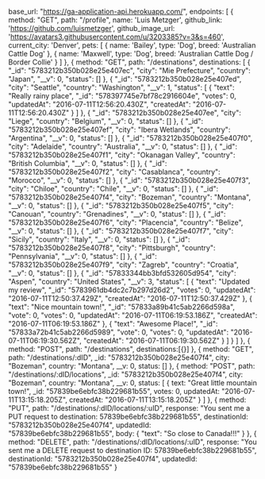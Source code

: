 base_url: "https://ga-application-api.herokuapp.com/",
endpoints: [
        {
            method: "GET",
            path: "/profile",
            name: 'Luis Metzger',
            github_link: 'https://github.com/luismetzger',
            github_image_url: 'https://avatars3.githubusercontent.com/u/3203385?v=3&s=460',
            current_city: 'Denver',
            pets: [
                {
                    name: 'Bailey',
                    type: 'Dog',
                    breed: 'Australian Cattle Dog'
                },
                {
                    name: 'Maxwell',
                    type: 'Dog',
                    breed: 'Australian Cattle Dog / Border Collie'
                }
            ]
        },
        {
            method: "GET",
            path: "/destinations",
            destinations: [
                              {
                                "_id": "5783212b350b028e25e407ec",
                                "city": "Mie Prefecture",
                                "country": "Japan",
                                "__v": 0,
                                "status": []
                              },
                              {
                                "_id": "5783212b350b028e25e407ed",
                                "city": "Seattle",
                                "country": "Washington",
                                "__v": 1,
                                "status": [
                                  {
                                    "text": "Really rainy place",
                                    "_id": "578397745e7bf78c2916604e",
                                    "votes": 0,
                                    "updatedAt": "2016-07-11T12:56:20.430Z",
                                    "createdAt": "2016-07-11T12:56:20.430Z"
                                  }
                                ]
                              },
                              {
                                "_id": "5783212b350b028e25e407ee",
                                "city": "Liege",
                                "country": "Belgium",
                                "__v": 0,
                                "status": []
                              },
                              {
                                "_id": "5783212b350b028e25e407ef",
                                "city": "Ibera Wetlands",
                                "country": "Argentina",
                                "__v": 0,
                                "status": []
                              },
                              {
                                "_id": "5783212b350b028e25e407f0",
                                "city": "Adelaide",
                                "country": "Australia",
                                "__v": 0,
                                "status": []
                              },
                              {
                                "_id": "5783212b350b028e25e407f1",
                                "city": "Okanagan Valley",
                                "country": "British Columbia",
                                "__v": 0,
                                "status": []
                              },
                              {
                                "_id": "5783212b350b028e25e407f2",
                                "city": "Casablanca",
                                "country": "Morocco",
                                "__v": 0,
                                "status": []
                              },
                              {
                                "_id": "5783212b350b028e25e407f3",
                                "city": "Chiloe",
                                "country": "Chile",
                                "__v": 0,
                                "status": []
                              },
                              {
                                "_id": "5783212b350b028e25e407f4",
                                "city": "Bozeman",
                                "country": "Montana",
                                "__v": 0,
                                "status": []
                              },
                              {
                                "_id": "5783212b350b028e25e407f5",
                                "city": "Canouan",
                                "country": "Grenadines",
                                "__v": 0,
                                "status": []
                              },
                              {
                                "_id": "5783212b350b028e25e407f6",
                                "city": "Placencia",
                                "country": "Belize",
                                "__v": 0,
                                "status": []
                              },
                              {
                                "_id": "5783212b350b028e25e407f7",
                                "city": "Sicily",
                                "country": "Italy",
                                "__v": 0,
                                "status": []
                              },
                              {
                                "_id": "5783212b350b028e25e407f8",
                                "city": "Pittsburgh",
                                "country": "Pennsylvania",
                                "__v": 0,
                                "status": []
                              },
                              {
                                "_id": "5783212b350b028e25e407f9",
                                "city": "Zagreb",
                                "country": "Croatia",
                                "__v": 0,
                                "status": []
                              },
                              {
                                "_id": "57833344bb3bfd532605d954",
                                "city": "Aspen",
                                "country": "United States",
                                "__v": 3,
                                "status": [
                                  {
                                    "text": "Updated my review",
                                    "_id": "5783961db4dc2c7b297d26d2",
                                    "votes": 0,
                                    "updatedAt": "2016-07-11T12:50:37.429Z",
                                    "createdAt": "2016-07-11T12:50:37.429Z"
                                  },
                                  {
                                    "text": "Nice mountain town!",
                                    "_id": "57833a89b41c5ab2266d598a",
                                    "vote": 0,
                                    "votes": 0,
                                    "updatedAt": "2016-07-11T06:19:53.186Z",
                                    "createdAt": "2016-07-11T06:19:53.186Z"
                                  },
                                  {
                                    "text": "Awesome Place!",
                                    "_id": "57833a72b41c5ab2266d5989",
                                    "vote": 0,
                                    "votes": 0,
                                    "updatedAt": "2016-07-11T06:19:30.562Z",
                                    "createdAt": "2016-07-11T06:19:30.562Z"
                                  }
                                ]
                              }
                            ]
        },
        {
            method: "POST",
            path: "/destinations",
            destinations:[{}]
        },
        {
            method: "GET",
            path: "/destinations/:dID",
            _id: "5783212b350b028e25e407f4",
            city: "Bozeman",
            country: "Montana",
            __v: 0,
            status: []
        },
        {
            method: "POST",
            path: "/destinations/:dID/locations",
            _id: "5783212b350b028e25e407f4",
            city: "Bozeman",
            country: "Montana",
            __v: 0,
            status: [
                {
                    text: "Great little mountain town!",
                    _id: "57839be6ebfc38b229681b55",
                    votes: 0,
                    updatedAt: "2016-07-11T13:15:18.205Z",
                    createdAt: "2016-07-11T13:15:18.205Z"
                }
            ]
        },
        {
            method: "PUT",
            path: "/destinations/:dID/locations/:uID",
            response: "You sent me a PUT request to destination: 57839be6ebfc38b229681b55",
            destinationId: "5783212b350b028e25e407f4",
            updatedId: "57839be6ebfc38b229681b55",
            body: {
                "text": "So close to Canada!!!"
              }
        },
        {
            method: "DELETE",
            path: "/destinations/:dID/locations/:uID",
            response: "You sent me a DELETE request to destination ID: 57839be6ebfc38b229681b55",
            destinationId: "5783212b350b028e25e407f4",
            updatedId: "57839be6ebfc38b229681b55"
        }
